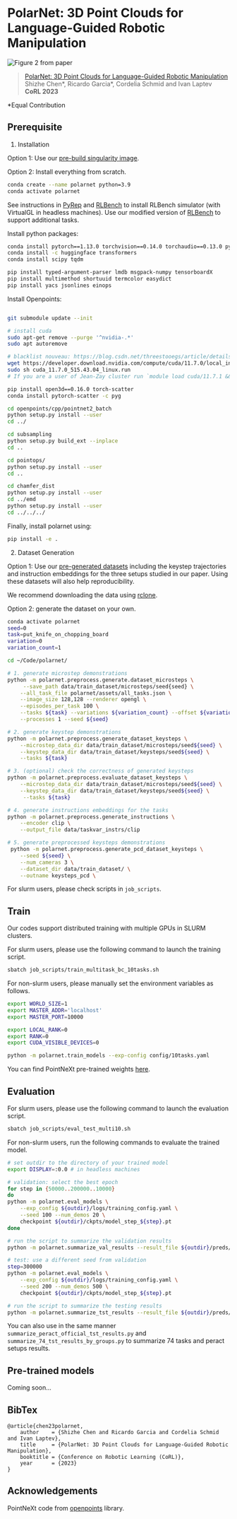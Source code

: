 # PolarNet: 3D Point Clouds for Language-Guided Robotic Manipulation 

![Figure 2 from paper](./overview.png)

> [PolarNet: 3D Point Clouds for Language-Guided Robotic Manipulation](https://openreview.net/forum?id=efaE7iJ2GJv)  
> Shizhe Chen*, Ricardo Garcia*, Cordelia Schmid and Ivan Laptev  
> **CoRL 2023**  

*Equal Contribution

## Prerequisite

1. Installation

Option 1: Use our [pre-build singularity image](https://drive.google.com/file/d/1ybTWLpjMDW4eSL7M2SEBwT-Qk2p_euZd/view?usp=sharing).

Option 2: Install everything from scratch.
```bash
conda create --name polarnet python=3.9
conda activate polarnet
```

See instructions in [PyRep](https://github.com/stepjam/PyRep) and [RLBench](https://github.com/stepjam/RLBench) to install RLBench simulator (with VirtualGL in headless machines). Use our modified version of [RLBench](https://github.com/rjgpinel/RLBench) to support additional tasks.

Install python packages:
```bash
conda install pytorch==1.13.0 torchvision==0.14.0 torchaudio==0.13.0 pytorch-cuda=11.7 -c pytorch -c nvidia
conda install -c huggingface transformers
conda install scipy tqdm

pip install typed-argument-parser lmdb msgpack-numpy tensorboardX 
pip install multimethod shortuuid termcolor easydict
pip install yacs jsonlines einops
```

Install Openpoints:

```bash

git submodule update --init

# install cuda
sudo apt-get remove --purge '^nvidia-.*' 
sudo apt autoremove

# blacklist nouveau: https://blog.csdn.net/threestooegs/article/details/124582963
wget https://developer.download.nvidia.com/compute/cuda/11.7.0/local_installers/cuda_11.7.0_515.43.04_linux.run
sudo sh cuda_11.7.0_515.43.04_linux.run
# If you are a user of Jean-Zay cluster run `module load cuda/11.7.1 && module load cudnn/8.5.0.96-11.7-cuda` instead

pip install open3d==0.16.0 torch-scatter
conda install pytorch-scatter -c pyg

cd openpoints/cpp/pointnet2_batch
python setup.py install --user
cd ../

cd subsampling
python setup.py build_ext --inplace
cd ..

cd pointops/
python setup.py install --user
cd ..

cd chamfer_dist
python setup.py install --user
cd ../emd
python setup.py install --user
cd ../../../
```

Finally, install polarnet using:
```bash
pip install -e .
```

2. Dataset Generation

Option 1: Use our [pre-generated datasets](https://drive.google.com/drive/folders/1WvaopPRbQYDkIf5V_bFuetwISsu2ez9E?usp=drive_link) including the keystep trajectories and instruction embeddings for the three setups studied in our paper. Using these datasets will also help reproducibility.

We recommend downloading the data using [rclone](https://rclone.org/drive/).

Option 2: generate the dataset on your own.
```bash
conda activate polarnet
seed=0
task=put_knife_on_chopping_board
variation=0
variation_count=1

cd ~/Code/polarnet/

# 1. generate microstep demonstrations
python -m polarnet.preprocess.generate.dataset_microsteps \
     --save_path data/train_dataset/microsteps/seed{seed} \
    --all_task_file polarnet/assets/all_tasks.json \
    --image_size 128,128 --renderer opengl \
    --episodes_per_task 100 \
    --tasks ${task} --variations ${variation_count} --offset ${variation} \
    --processes 1 --seed ${seed} 

# 2. generate keystep demonstrations
python -m polarnet.preprocess.generate_dataset_keysteps \
    --microstep_data_dir data/train_dataset/microsteps/seed${seed} \
    --keystep_data_dir data/train_dataset/keysteps/seed${seed} \
    --tasks ${task}

# 3. (optional) check the correctness of generated keysteps
python -m polarnet.preprocess.evaluate_dataset_keysteps \
    --microstep_data_dir data/train_dataset/microsteps/seed${seed} \
    --keystep_data_dir data/train_dataset/keysteps/seed${seed} \
     --tasks ${task}

# 4. generate instructions embeddings for the tasks
python -m polarnet.preprocess.generate_instructions \
    --encoder clip \
    --output_file data/taskvar_instrs/clip

# 5. generate preprocessed keysteps demonstrations
 python -m polarnet.preprocess.generate_pcd_dataset_keysteps \
    --seed ${seed} \
    --num_cameras 3 \
    --dataset_dir data/train_dataset/ \
    --outname keysteps_pcd \
```
For slurm users, please check scripts in `job_scripts`.

## Train

Our codes support distributed training with multiple GPUs in SLURM clusters.

For slurm users, please use the following command to launch the training script.
```bash
sbatch job_scripts/train_multitask_bc_10tasks.sh
```

For non-slurm users, please manually set the environment variables as follows.

```bash
export WORLD_SIZE=1
export MASTER_ADDR='localhost'
export MASTER_PORT=10000

export LOCAL_RANK=0 
export RANK=0
export CUDA_VISIBLE_DEVICES=0

python -m polarnet.train_models --exp-config config/10tasks.yaml
```

You can find PointNeXt pre-trained weights [here](https://drive.google.com/file/d/13qq4QPIlvJF4BwC7zEqG8vj7jcP04DBL/view?usp=drive_link).

## Evaluation

For slurm users, please use the following command to launch the evaluation script.
```bash
sbatch job_scripts/eval_test_multi10.sh
```

For non-slurm users, run the following commands to evaluate the trained model.

```bash
# set outdir to the directory of your trained model
export DISPLAY=:0.0 # in headless machines

# validation: select the best epoch
for step in {50000..200000..10000}
do
python -m polarnet.eval_models \
    --exp_config ${outdir}/logs/training_config.yaml \
    --seed 100 --num_demos 20 \
    checkpoint ${outdir}/ckpts/model_step_${step}.pt
done

# run the script to summarize the validation results
python -m polarnet.summarize_val_results --result_file ${outdir}/preds/seed100/results.jsonl

# test: use a different seed from validation
step=300000
python -m polarnet.eval_models \
    --exp_config ${outdir}/logs/training_config.yaml \
    --seed 200 --num_demos 500 \
    checkpoint ${outdir}/ckpts/model_step_${step}.pt

# run the script to summarize the testing results
python -m polarnet.summarize_tst_results --result_file ${outdir}/preds/seed200/results.jsonl
```

You can also use in the same manner `summarize_peract_official_tst_results.py` and `summarize_74_tst_results_by_groups.py` to summarize 74 tasks and peract setups results.

## Pre-trained models

Coming soon...

## BibTex

```
@article{chen23polarnet,
    author    = {Shizhe Chen and Ricardo Garcia and Cordelia Schmid and Ivan Laptev},
    title     = {PolarNet: 3D Point Clouds for Language-Guided Robotic Manipulation},
    booktitle = {Conference on Robotic Learning (CoRL)},
    year      = {2023}
}
```

## Acknowledgements

PointNeXt code from [openpoints](https://github.com/rwightman/pytorch-image-modelshttps://github.com/guochengqian/openpoints) library.


